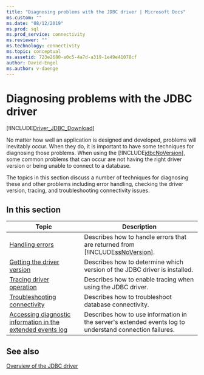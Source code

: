 ```yaml
---
title: "Diagnosing problems with the JDBC driver | Microsoft Docs"
ms.custom: ""
ms.date: "08/12/2019"
ms.prod: sql
ms.prod_service: connectivity
ms.reviewer: ""
ms.technology: connectivity
ms.topic: conceptual
ms.assetid: 723e2680-a0c5-4a7d-a319-1e49e41078cf
author: David-Engel
ms.author: v-daenge
---
```

# Diagnosing problems with the JDBC driver
[!INCLUDE[Driver_JDBC_Download](../../includes/driver_jdbc_download.md)]

  No matter how well an application is designed and developed, problems will inevitably occur. When they do, it is important to have some techniques for diagnosing those problems. When using the [!INCLUDE[jdbcNoVersion](../../includes/jdbcnoversion_md.md)], some common problems that can occur are not having the right driver version or being unable to connect to a database.  
  
 The topics in this section discuss a number of techniques for diagnosing these and other problems including error handling, checking the driver version, tracing, and troubleshooting connectivity issues.  
  
## In this section  
  
|Topic|Description|  
|-----------|-----------------|  
|[Handling errors](../../connect/jdbc/handling-errors.md)|Describes how to handle errors that are returned from [!INCLUDE[ssNoVersion](../../includes/ssnoversion-md.md)].|  
|[Getting the driver version](../../connect/jdbc/getting-the-driver-version.md)|Describes how to determine which version of the JDBC driver is installed.|  
|[Tracing driver operation](../../connect/jdbc/tracing-driver-operation.md)|Describes how to enable tracing when using the JDBC driver.|  
|[Troubleshooting connectivity](../../connect/jdbc/troubleshooting-connectivity.md)|Describes how to troubleshoot database connectivity.|  
|[Accessing diagnostic information in the extended events log](../../connect/jdbc/accessing-diagnostic-information-in-the-extended-events-log.md)|Describes how to use information in the server's extended events log to understand connection failures.|  
  
## See also 
 [Overview of the JDBC driver](../../connect/jdbc/overview-of-the-jdbc-driver.md)  
  
  
